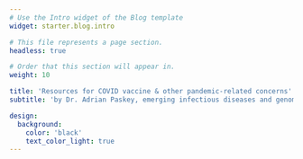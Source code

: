 ```yaml
---
# Use the Intro widget of the Blog template
widget: starter.blog.intro

# This file represents a page section.
headless: true

# Order that this section will appear in.
weight: 10

title: 'Resources for COVID vaccine & other pandemic-related concerns'
subtitle: 'by Dr. Adrian Paskey, emerging infectious diseases and genomics researcher'

design:
  background:
    color: 'black'
    text_color_light: true
---
```

